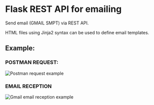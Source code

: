 # Flask REST API for emailing

Send email (GMAIL SMPT) via REST API.

HTML files using Jinja2 syntax can be used to define email templates.

## Example:

### POSTMAN REQUEST:
![Postman request example](https://firebasestorage.googleapis.com/v0/b/portfolio22-38a55.appspot.com/o/postman1.png?alt=media&token=89f05a3a-0af5-4e02-bac7-bc6c16a45544)

### EMAIL RECEPTION
![Gmail email reception example](https://firebasestorage.googleapis.com/v0/b/portfolio22-38a55.appspot.com/o/email1.png?alt=media&token=104856b3-7122-43fb-8ad8-34e339162516)
